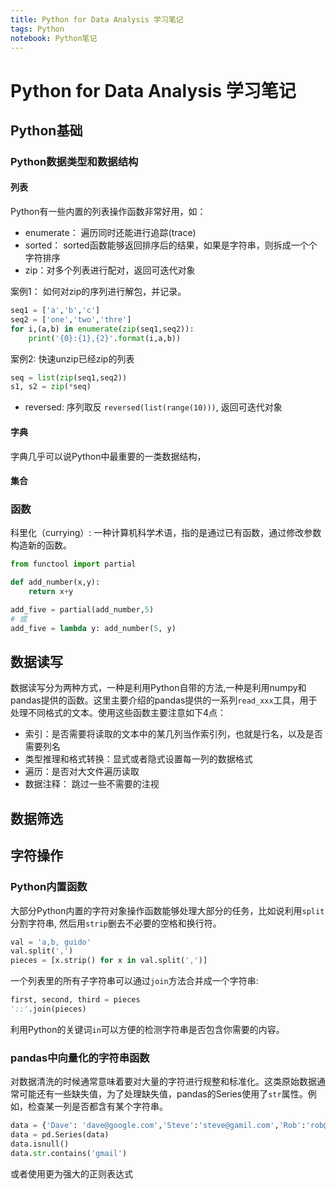 ```yaml
---
title: Python for Data Analysis 学习笔记
tags: Python
notebook: Python笔记
---
```


<!-- @import "[TOC]" {cmd="toc" depthFrom=1 depthTo=6 orderedList=false} -->

# Python for Data Analysis 学习笔记

## Python基础

### Python数据类型和数据结构

#### 列表

Python有一些内置的列表操作函数非常好用，如：

- enumerate： 遍历同时还能进行追踪(trace)
- sorted： sorted函数能够返回排序后的结果，如果是字符串，则拆成一个个字符排序
- zip：对多个列表进行配对，返回可迭代对象

案例1： 如何对zip的序列进行解包，并记录。

```Python
seq1 = ['a','b','c']
seq2 = ['one','two','thre']
for i,(a,b) in enumerate(zip(seq1,seq2)):
    print('{0}:{1},{2}'.format(i,a,b))
```

案例2: 快速unzip已经zip的列表

```Python
seq = list(zip(seq1,seq2))
s1, s2 = zip(*seq)
```

- reversed: 序列取反 `reversed(list(range(10)))`, 返回可迭代对象

#### 字典

字典几乎可以说Python中最重要的一类数据结构，

#### 集合

### 函数

科里化（currying）: 一种计算机科学术语，指的是通过已有函数，通过修改参数构造新的函数。

```Python
from functool import partial

def add_number(x,y):
    return x+y

add_five = partial(add_number,5)
# 或
add_five = lambda y: add_number(5, y)
```

## 数据读写

数据读写分为两种方式，一种是利用Python自带的方法,一种是利用numpy和pandas提供的函数。这里主要介绍的pandas提供的一系列`read_xxx`工具，用于处理不同格式的文本。使用这些函数主要注意如下4点：

- 索引：是否需要将读取的文本中的某几列当作索引列，也就是行名，以及是否需要列名
- 类型推理和格式转换：显式或者隐式设置每一列的数据格式
- 遍历：是否对大文件遍历读取
- 数据注释： 跳过一些不需要的注视

## 数据筛选



## 字符操作

### Python内置函数

大部分Python内置的字符对象操作函数能够处理大部分的任务，比如说利用`split`分割字符串, 然后用`strip`删去不必要的空格和换行符。

```Python
val = 'a,b, guido'
val.split(',')
pieces = [x.strip() for x in val.split(',')]
```

一个列表里的所有子字符串可以通过`join`方法合并成一个字符串:

```Python
first, second, third = pieces
'::'.join(pieces)
```

利用Python的关键词`in`可以方便的检测字符串是否包含你需要的内容。

### pandas中向量化的字符串函数

对数据清洗的时候通常意味着要对大量的字符进行规整和标准化。这类原始数据通常可能还有一些缺失值，为了处理缺失值，pandas的Series使用了`str`属性。例如，检查某一列是否都含有某个字符串。

```Python
data = {'Dave': 'dave@google.com','Steve':'steve@gamil.com','Rob':'rob@gamil','Wes':np.nan}
data = pd.Series(data)
data.isnull()
data.str.contains('gmail')
```

或者使用更为强大的正则表达式